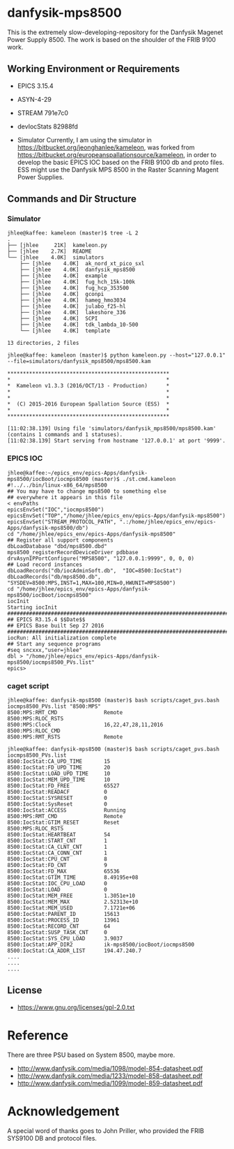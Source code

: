 # danfysik-mps8500
This is the extremely slow-developing-repository for the Danfysik Magenet Power Supply 8500. The work is based on the shoulder of the FRIB 9100 work. 



## Working Environment or Requirements

* EPICS 3.15.4

* ASYN-4-29 

* STREAM  791e7c0

* devIocStats 82988fd 

* Simulator
Currently, I am using the simulator in https://bitbucket.org/jeonghanlee/kameleon, was forked from https://bitbucket.org/europeanspallationsource/kameleon, in order to develop the basic EPICS IOC based on the FRIB 9100 db and proto files. ESS might use the Danfysik MPS 8500 in the Raster Scanning Magent Power Supplies. 


## Commands and Dir Structure

### Simulator
```
jhlee@kaffee: kameleon (master)$ tree -L 2
.
├── [jhlee     21K]  kameleon.py
├── [jhlee    2.7K]  README
└── [jhlee    4.0K]  simulators
    ├── [jhlee    4.0K]  ak_nord_xt_pico_sxl
    ├── [jhlee    4.0K]  danfysik_mps8500
    ├── [jhlee    4.0K]  example
    ├── [jhlee    4.0K]  fug_hch_15k-100k
    ├── [jhlee    4.0K]  fug_hcp_353500
    ├── [jhlee    4.0K]  gconpi
    ├── [jhlee    4.0K]  hameg_hmo3034
    ├── [jhlee    4.0K]  julabo_f25-hl
    ├── [jhlee    4.0K]  lakeshore_336
    ├── [jhlee    4.0K]  SCPI
    ├── [jhlee    4.0K]  tdk_lambda_10-500
    └── [jhlee    4.0K]  template

13 directories, 2 files

jhlee@kaffee: kameleon (master)$ python kameleon.py --host="127.0.0.1" --file=simulators/danfysik_mps8500/mps8500.kam

****************************************************
*                                                  *
*  Kameleon v1.3.3 (2016/OCT/13 - Production)      *
*                                                  *
*                                                  *
*  (C) 2015-2016 European Spallation Source (ESS)  *
*                                                  *
****************************************************

[11:02:38.139] Using file 'simulators/danfysik_mps8500/mps8500.kam' (contains 1 commands and 1 statuses).
[11:02:38.139] Start serving from hostname '127.0.0.1' at port '9999'.
```

### EPICS IOC

```
jhlee@kaffee:~/epics_env/epics-Apps/danfysik-mps8500/iocBoot/iocmps8500 (master)$ ./st.cmd.kameleon 
#!../../bin/linux-x86_64/mps8500
## You may have to change mps8500 to something else
## everywhere it appears in this file
< envPaths
epicsEnvSet("IOC","iocmps8500")
epicsEnvSet("TOP","/home/jhlee/epics_env/epics-Apps/danfysik-mps8500")
epicsEnvSet("STREAM_PROTOCOL_PATH", ".:/home/jhlee/epics_env/epics-Apps/danfysik-mps8500/db")
cd "/home/jhlee/epics_env/epics-Apps/danfysik-mps8500"
## Register all support components
dbLoadDatabase "dbd/mps8500.dbd"
mps8500_registerRecordDeviceDriver pdbbase
drvAsynIPPortConfigure("MPS8500", "127.0.0.1:9999", 0, 0, 0)
## Load record instances
dbLoadRecords("db/iocAdminSoft.db",  "IOC=8500:IocStat")
dbLoadRecords("db/mps8500.db", "SYSDEV=8500:MPS,INST=1,MAX=100,MIN=0,HWUNIT=MPS8500")
cd "/home/jhlee/epics_env/epics-Apps/danfysik-mps8500/iocBoot/iocmps8500"
iocInit
Starting iocInit
############################################################################
## EPICS R3.15.4 $$Date$$
## EPICS Base built Sep 27 2016
############################################################################
iocRun: All initialization complete
## Start any sequence programs
#seq sncxxx,"user=jhlee"
dbl > "/home/jhlee/epics_env/epics-Apps/danfysik-mps8500/iocmps8500_PVs.list"
epics>

```
### caget script
```
jhlee@kaffee: danfysik-mps8500 (master)$ bash scripts/caget_pvs.bash iocmps8500_PVs.list "8500:MPS"
8500:MPS:RMT_CMD               Remote
8500:MPS:RLOC_RSTS             
8500:MPS:Clock                 16,22,47,28,11,2016
8500:MPS:RLOC_CMD              
8500:MPS:RMT_RSTS              Remote
```

```
jhlee@kaffee: danfysik-mps8500 (master)$ bash scripts/caget_pvs.bash iocmps8500_PVs.list
8500:IocStat:CA_UPD_TIME       15
8500:IocStat:FD_UPD_TIME       20
8500:IocStat:LOAD_UPD_TIME     10
8500:IocStat:MEM_UPD_TIME      10
8500:IocStat:FD_FREE           65527
8500:IocStat:READACF           0
8500:IocStat:SYSRESET          0
8500:IocStat:SysReset          0
8500:IocStat:ACCESS            Running
8500:MPS:RMT_CMD               Remote
8500:IocStat:GTIM_RESET        Reset
8500:MPS:RLOC_RSTS             
8500:IocStat:HEARTBEAT         54
8500:IocStat:START_CNT         1
8500:IocStat:CA_CLNT_CNT       1
8500:IocStat:CA_CONN_CNT       1
8500:IocStat:CPU_CNT           8
8500:IocStat:FD_CNT            9
8500:IocStat:FD_MAX            65536
8500:IocStat:GTIM_TIME         8.49195e+08
8500:IocStat:IOC_CPU_LOAD      0
8500:IocStat:LOAD              0
8500:IocStat:MEM_FREE          1.3051e+10
8500:IocStat:MEM_MAX           2.52313e+10
8500:IocStat:MEM_USED          7.1721e+06
8500:IocStat:PARENT_ID         15613
8500:IocStat:PROCESS_ID        13961
8500:IocStat:RECORD_CNT        64
8500:IocStat:SUSP_TASK_CNT     0
8500:IocStat:SYS_CPU_LOAD      3.9037
8500:IocStat:APP_DIR2          ik-mps8500/iocBoot/iocmps8500
8500:IocStat:CA_ADDR_LIST      194.47.240.7
....
....
....

```

## License
* https://www.gnu.org/licenses/gpl-2.0.txt 

# Reference
There are three PSU based on System 8500, maybe more. 

* http://www.danfysik.com/media/1098/model-854-datasheet.pdf
* http://www.danfysik.com/media/1233/model-858-datasheet.pdf
* http://www.danfysik.com/media/1099/model-859-datasheet.pdf

# Acknowledgement
A special word of thanks goes to John Priller, who provided the FRIB SYS9100 DB and protocol files. 
